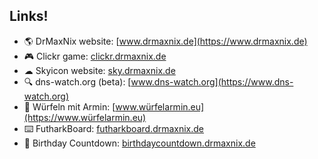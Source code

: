 ## Links!
- 🌎 DrMaxNix website: [www.drmaxnix.de](https://www.drmaxnix.de)
- 🎮 Clickr game: [clickr.drmaxnix.de](https://clickr.drmaxnix.de)
- ☁ Skyicon website: [sky.drmaxnix.de](https://sky.drmaxnix.de)
- 🔍 dns-watch.org (beta): [www.dns-watch.org](https://www.dns-watch.org)
- 🎲 Würfeln mit Armin: [www.würfelarmin.eu](https://www.würfelarmin.eu)
- ⌨️ FutharkBoard: [futharkboard.drmaxnix.de](https://futharkboard.drmaxnix.de/)
- 🎂 Birthday Countdown: [birthdaycountdown.drmaxnix.de](https://birthdaycountdown.drmaxnix.de/)
